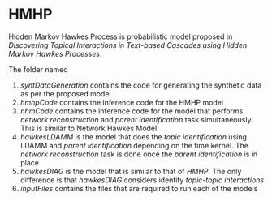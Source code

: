 # HMHP
Hidden Markov Hawkes Process is probabilistic model proposed in *Discovering Topical Interactions in Text-based Cascades using Hidden Markov Hawkes Processes*. 

The folder named 

1. *syntDataGeneration* contains the code for generating the synthetic data as per the proposed model
2. *hmhpCode* contains the inference code for the HMHP model 
3. *nhmCode* contains the inference code for the model that performs *network reconstruction* and *parent identification* task simultaneously. This is similar to Network Hawkes Model
4. *hawkesLDAMM* is the model that does the *topic identification* using LDAMM and *parent identification* depending on the time kernel. The *network reconstruction* task is done once the *parent identification* is in place
5. *hawkesDIAG* is the model that is similar to that of *HMHP*. The only difference is that *hawkesDIAG* considers identity *topic-topic interactions*
6. *inputFiles* contains the files that are required to run each of the models